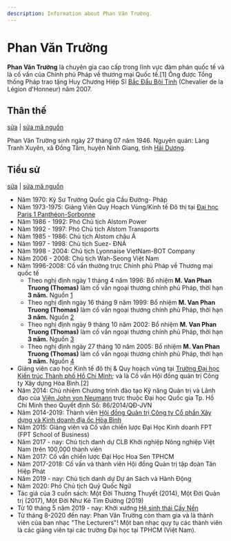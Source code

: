 ```yaml
---
description: Information about Phan Văn Trường.
---
```


# Phan Văn Trường

**Phan Văn Trường** là chuyên gia cao cấp trong lĩnh vực đàm phán quốc tế và là cố vấn của Chính phủ Pháp về thương mại Quốc tế.[1] Ông được Tổng thống Pháp trao tặng Huy Chương Hiệp Sĩ [Bắc Đẩu Bội Tinh](https://vi.wikipedia.org/wiki/B%E1%BA%AFc_%C4%90%E1%BA%A9u_B%E1%BB%99i_Tinh) (Chevalier de la Légion d'Honneur) năm 2007.

## Thân thế

[sửa](https://vi.wikipedia.org/w/index.php?title=Phan_V%C4%83n_Tr%C6%B0%E1%BB%9Dng_(sinh_1946)&veaction=edit&section=1&editintro=B%E1%BA%A3n_m%E1%BA%ABu:BLP_editintro) | [sửa mã nguồn](https://vi.wikipedia.org/w/index.php?title=Phan_V%C4%83n_Tr%C6%B0%E1%BB%9Dng_(sinh_1946)&action=edit&section=1&editintro=B%E1%BA%A3n_m%E1%BA%ABu:BLP_editintro)

Phan Văn Trường sinh ngày 27 tháng 07 năm 1946. Nguyên quán: Làng Tranh Xuyên, xã Đồng Tâm, huyện Ninh Giang, tỉnh [Hải Dương](https://vi.wikipedia.org/wiki/H%E1%BA%A3i_D%C6%B0%C6%A1ng).

## Tiểu sử

[sửa](https://vi.wikipedia.org/w/index.php?title=Phan_V%C4%83n_Tr%C6%B0%E1%BB%9Dng_(sinh_1946)&veaction=edit&section=2&editintro=B%E1%BA%A3n_m%E1%BA%ABu:BLP_editintro) | [sửa mã nguồn](https://vi.wikipedia.org/w/index.php?title=Phan_V%C4%83n_Tr%C6%B0%E1%BB%9Dng_(sinh_1946)&action=edit&section=2&editintro=B%E1%BA%A3n_m%E1%BA%ABu:BLP_editintro)

*   Năm 1970: Kỹ Sư Trường Quốc gia Cầu Đường- Pháp
*   Năm 1973-1975: Giảng Viên Quy Hoạch Vùng/Kinh tế Đô thị tại [Đại học Paris 1 Panthéon-Sorbonne](https://vi.wikipedia.org/wiki/%C4%90%E1%BA%A1i_h%E1%BB%8Dc_Paris_I)
*   Năm 1986 - 1992: Phó Chủ tịch Alstom Power
*   Năm 1992 - 1997: Phó Chủ tịch Alstom Transports
*   Năm 1985 - 1986: Chủ tịch Alstom châu Á
*   Năm 1997 - 1998: Chủ tịch Suez- ĐNÁ
*   Năm 1998 - 2004: Chủ tịch Lyonnaise VietNam-BOT Company
*   Năm 2006 - 2008: Chủ tịch Wah-Seong Việt Nam
*   Năm 1996-2008: Cố vấn thường trực Chính phủ Pháp về Thương mại quốc tế
    *   Theo nghị định ngày 1 tháng 4 năm 1996:  Bổ nhiệm **M. Van Phan Truong (Thomas)** làm cố vấn ngoại thương chính phủ Pháp, thời hạn **3 năm.** Nguồn [1](https://www.legifrance.gouv.fr/jorf/id/JORFTEXT000000560319?page=1&pageSize=10&query=Phan+Van+truong&searchField=ALL&searchType=ALL&tab_selection=all&typePagination=DEFAULT)
    *   Theo nghị định ngày 16 tháng 9 năm 1999: Bổ nhiệm **M. Van Phan Truong (Thomas)** làm cố vấn ngoại thương chính phủ Pháp, thời hạn **3 năm.** Nguồn [2](https://www.legifrance.gouv.fr/jorf/id/JORFTEXT000000578107?page=1&pageSize=10&query=Phan+Van+truong&searchField=ALL&searchType=ALL&tab_selection=all&typePagination=DEFAULT)
    *   Theo nghị định ngày 9 tháng 10 năm 2002:  Bổ nhiệm **M. Van Phan Truong (Thomas)** làm cố vấn ngoại thương chính phủ Pháp, thời hạn **3 năm.** Nguồn [3](https://www.legifrance.gouv.fr/jorf/id/JORFTEXT000000415673?page=1&pageSize=10&query=Phan+Van+truong&searchField=ALL&searchType=ALL&tab_selection=all&typePagination=DEFAULT)
    *   Theo nghị định ngày 27 tháng 10 năm 2005: Bổ nhiệm **M. Van Phan Truong (Thomas)** làm cố vấn ngoại thương chính phủ Pháp, thời hạn **3 năm.** Nguồn [4](https://www.legifrance.gouv.fr/jorf/id/JORFTEXT000000811005?page=1&pageSize=10&query=Phan+Van+truong&searchField=ALL&searchType=ALL&tab_selection=all&typePagination=DEFAULT)
*   Giảng viên cao học Kinh tế đô thị & Quy hoạch vùng tại [Trường Đại học Kiến trúc Thành phố Hồ Chí Minh](https://vi.wikipedia.org/wiki/Tr%C6%B0%E1%BB%9Dng_%C4%90%E1%BA%A1i_h%E1%BB%8Dc_Ki%E1%BA%BFn_tr%C3%BAc_Th%C3%A0nh_ph%E1%BB%91_H%E1%BB%93_Ch%C3%AD_Minh); và là Cố vấn Hội đồng quản trị Công ty Xây dựng Hòa Bình.[2]
*   Năm 2014: Chủ nhiệm Chương trình đào tạo Kỹ năng Quản trị và Lãnh đạo của [Viện John von Neumann](http://www.jvn.edu.vn/index.php/about) trực thuộc Đại học Quốc gia Tp. Hồ Chí Minh theo Quyết định Số: 86/2014/QĐ-JVN
*   Năm 2014-2019: Thành viên [Hội đồng Quản trị Công ty Cổ phần Xây dựng và Kinh doanh địa ốc Hòa Bình](http://hbcr.vn/site/index.php?route=module/manager)
*   Năm 2015: Giảng viên và Cố vấn chiến lược Đại Học Kinh doanh FPT (FPT School of Business)
*   Năm 2017 - nay: Chủ tịch danh dự CLB Khởi nghiệp Nông nghiệp Việt Nam (trên 100,000 thành viên
*   Năm 2017: Cố vấn chiến lược Đại Học Hoa Sen TPHCM
*   Năm 2017-2018: Cố vấn và thành viên Hội đồng Quản trị tập đoàn Tân Hiệp Phát
*   Năm 2019 - nay: Chủ tịch danh dự Dự án Sách và Hành Động
*   Năm 2020: Phó Chủ tịch Quỹ Quốc Ngữ
*   Tác giả của 3 cuốn sách: Một Đời Thương Thuyết (2014), Một Đời Quản trị (2017), Một Đời Như Kẻ Tìm Đường (2019)
*   Từ 10 tháng 5 năm 2019 - nay: Khởi xướng [Hệ sinh thái Cấy Nền](https://www.facebook.com/groups/caynen.vietnam)
*   Từ tháng 8-2020 đến nay: Phan Văn Trường còn tham gia và là thành viên của ban nhạc "The Lecturers"! Một ban nhạc quy tụ các thành viên là các giảng viên tại các trường Đại học tại TPHCM (Việt Nam).
